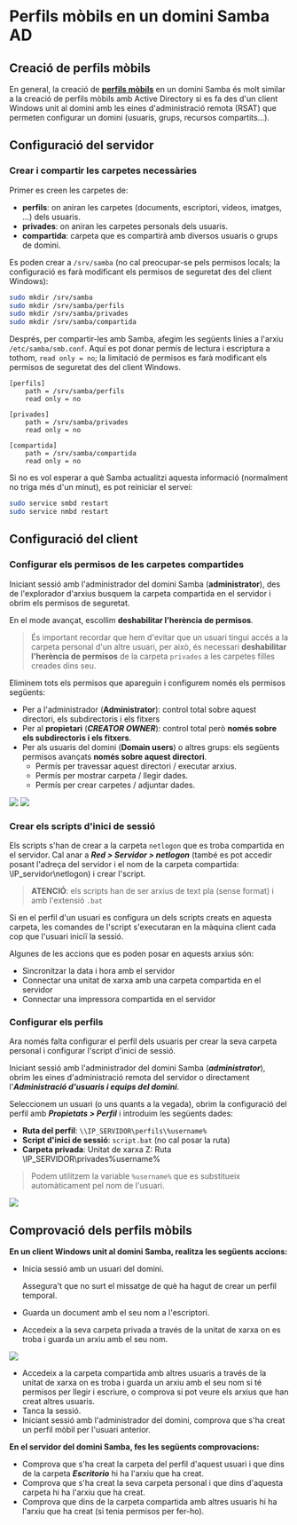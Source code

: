 # Perfils mòbils en un domini Samba AD

## Creació de perfils mòbils

En general, la creació de [**perfils mòbils**](https://github.com/seicoll/sox/tree/0d2f60ffb695541608217beec864370e547005e0/UF1/perfils-usuari.html#què-és-el-perfil-dun-usuari) en un domini Samba és molt similar a la creació de perfils mòbils amb Active Directory si es fa des d'un client Windows unit al domini amb les eines d'administració remota \(RSAT\) que permeten configurar un domini \(usuaris, grups, recursos compartits...\).

## Configuració del servidor

### Crear i compartir les carpetes necessàries

Primer es creen les carpetes de:

* **perfils**: on aniran les carpetes \(documents, escriptori, videos, imatges, …\) dels usuaris. 
* **privades**: on aniran les carpetes personals dels usuaris.
* **compartida**: carpeta que es compartirà amb diversos usuaris o grups de domini.

Es poden crear a `/srv/samba` \(no cal preocupar-se pels permisos locals; la configuració es farà modificant els permisos de seguretat des del client Windows\):

```bash
sudo mkdir /srv/samba
sudo mkdir /srv/samba/perfils
sudo mkdir /srv/samba/privades
sudo mkdir /srv/samba/compartida
```

Després, per compartir-les amb Samba, afegim les següents línies a l'arxiu `/etc/samba/smb.conf`. Aquí es pot donar permís de lectura i escriptura a tothom, `read only = no`; la limitació de permisos es farà modificant els permisos de seguretat des del client Windows.

```text
[perfils]
    path = /srv/samba/perfils
    read only = no

[privades]
    path = /srv/samba/privades
    read only = no

[compartida]
    path = /srv/samba/compartida
    read only = no
```

Si no es vol esperar a què Samba actualitzi aquesta informació \(normalment no triga més d'un minut\), es pot reiniciar el servei:

```bash
sudo service smbd restart
sudo service nmbd restart
```

## Configuració del client

### Configurar els permisos de les carpetes compartides

Iniciant sessió amb l'administrador del domini Samba \(**administrator**\), des de l'explorador d'arxius busquem la carpeta compartida en el servidor i obrim els permisos de seguretat.

En el mode avançat, escollim **deshabilitar l'herència de permisos**.

> És important recordar que hem d'evitar que un usuari tingui accés a la carpeta personal d'un altre usuari, per això, és necessari **deshabilitar l'herència de permisos** de la carpeta `privades` a les carpetes filles creades dins seu.

Eliminem tots els permisos que apareguin i configurem només els permisos següents:

* Per a l'administrador \(**Administrator**\): control total sobre aquest directori, els subdirectoris i els fitxers
* Per al **propietari** \(_**CREATOR OWNER**_\): control total però **només sobre els subdirectoris i els fitxers**.
* Per als usuaris del domini \(**Domain users**\) o altres grups: els següents permisos avançats **només sobre aquest directori**.
  * Permís per travessar aquest directori / executar arxius.
  * Permís per mostrar carpeta / llegir dades.
  * Permís per crear carpetes / adjuntar dades.

![](https://github.com/ldediegom/gitbook-sox/tree/da301902aefdc6f0c12f6016f9e43f8cf24607bf/.gitbook/assets/perfils1.jpg) ![](https://github.com/ldediegom/gitbook-sox/tree/da301902aefdc6f0c12f6016f9e43f8cf24607bf/.gitbook/assets/perfils2.jpg)

### Crear els scripts d'inici de sessió

Els scripts s'han de crear a la carpeta `netlogon` que es troba compartida en el servidor. Cal anar a _**Red &gt; Servidor &gt; netlogon**_ \(també es pot accedir posant l'adreça del servidor i el nom de la carpeta compartida: \IP\_servidor\netlogon\) i crear l'script.

> **ATENCIÓ**: els scripts han de ser arxius de text pla \(sense format\) i amb l'extensió `.bat`

Si en el perfil d'un usuari es configura un dels scripts creats en aquesta carpeta, les comandes de l'script s'executaran en la màquina client cada cop que l'usuari iniciï la sessió.

Algunes de les accions que es poden posar en aquests arxius són:

* Sincronitzar la data i hora amb el servidor
* Connectar una unitat de xarxa amb una carpeta compartida en el servidor
* Connectar una impressora compartida en el servidor

### Configurar els perfils

Ara només falta configurar el perfil dels usuaris per crear la seva carpeta personal i configurar l'script d'inici de sessió.

Iniciant sessió amb l'administrador del domini Samba \(_**administrator**_\), obrim les eines d'administració remota del servidor o directament l'_**Administració d'usuaris i equips del domini**_.

Seleccionem un usuari \(o uns quants a la vegada\), obrim la configuració del perfil amb _**Propietats &gt; Perfil**_ i introduim les següents dades:

* **Ruta del perfil**: `\\IP_SERVIDOR\perfils\%username%`
* **Script d'inici de sessió**: `script.bat` \(no cal posar la ruta\)
* **Carpeta privada**:   Unitat de xarxa Z:  Ruta \IP\_SERVIDOR\privades\%username%

> Podem utilitzem la variable `%username%` que es substitueix automàticament pel nom de l'usuari.

![](https://github.com/ldediegom/gitbook-sox/tree/da301902aefdc6f0c12f6016f9e43f8cf24607bf/.gitbook/assets/perfils3.jpg)

## Comprovació dels perfils mòbils

**En un client Windows unit al domini Samba, realitza les següents accions:**

* Inicia sessió amb un usuari del domini.

  Assegura't que no surt el missatge de què ha hagut de crear un perfil temporal.

* Guarda un document amb el seu nom a l'escriptori.
* Accedeix a la seva carpeta privada a través de la unitat de xarxa on es troba i guarda un arxiu amb el seu nom.

![](https://github.com/ldediegom/gitbook-sox/tree/da301902aefdc6f0c12f6016f9e43f8cf24607bf/.gitbook/assets/perfils4.jpg)

* Accedeix a la carpeta compartida amb altres usuaris a través de la unitat de xarxa on es troba i guarda un arxiu amb el seu nom si té permisos per llegir i escriure, o comprova si pot veure els arxius que han creat altres usuaris.
* Tanca la sessió.
* Iniciant sessió amb l'administrador del domini, comprova que s'ha creat un perfil mòbil per l'usuari anterior.

**En el servidor del domini Samba, fes les següents comprovacions:**

* Comprova que s'ha creat la carpeta del perfil d'aquest usuari i que dins de la carpeta _**Escritorio**_ hi ha l'arxiu que ha creat.
* Comprova que s'ha creat la seva carpeta personal i que dins d'aquesta carpeta hi ha l'arxiu que ha creat.
* Comprova que dins de la carpeta compartida amb altres usuaris hi ha l'arxiu que ha creat \(si tenia permisos per fer-ho\).

